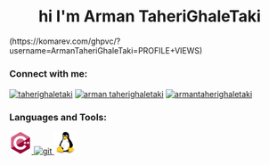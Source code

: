 <h1 align="center">hi I'm Arman TaheriGhaleTaki</h1>
<!-- ![](https://komarev.com/ghpvc/?username=ArmanTaheriGhaleTaki) -->
(https://komarev.com/ghpvc/?username=ArmanTaheriGhaleTaki=PROFILE+VIEWS)

<h3 align="left">Connect with me:</h3>
<p align="left">
<a href="https://twitter.com/taherighaletaki" target="blank"><img align="center" src="https://raw.githubusercontent.com/rahuldkjain/github-profile-readme-generator/master/src/images/icons/Social/twitter.svg" alt="taherighaletaki" height="30" width="40" /></a>
<a href="https://www.linkedin.com/in/arman-taherighaletaki-823a79219/" target="blank"><img align="center" src="https://raw.githubusercontent.com/rahuldkjain/github-profile-readme-generator/master/src/images/icons/Social/linked-in-alt.svg" alt="arman taherighaletaki" height="30" width="40" /></a>
<a href="https://instagram.com/armantaherighaletaki" target="blank"><img align="center" src="https://raw.githubusercontent.com/rahuldkjain/github-profile-readme-generator/master/src/images/icons/Social/instagram.svg" alt="armantaherighaletaki" height="30" width="40" /></a>
</p>

<h3 align="left">Languages and Tools:</h3>
<p align="left"> <a href="https://www.w3schools.com/cpp/" target="_blank" rel="noreferrer"> <img src="https://raw.githubusercontent.com/devicons/devicon/master/icons/cplusplus/cplusplus-original.svg" alt="cplusplus" width="40" height="40"/> </a> <a href="https://git-scm.com/" target="_blank" rel="noreferrer"> <img src="https://www.vectorlogo.zone/logos/git-scm/git-scm-icon.svg" alt="git" width="40" height="40"/> </a> <a href="https://www.linux.org/" target="_blank" rel="noreferrer"> <img src="https://raw.githubusercontent.com/devicons/devicon/master/icons/linux/linux-original.svg" alt="linux" width="40" height="40"/> </a> </p>
